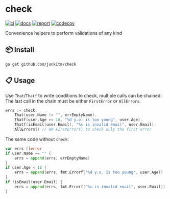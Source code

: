 # check

[![ci](https://github.com/junk1tm/check/actions/workflows/go.yml/badge.svg)](https://github.com/junk1tm/check/actions/workflows/go.yml)
[![docs](https://pkg.go.dev/badge/github.com/junk1tm/check.svg)](https://pkg.go.dev/github.com/junk1tm/check)
[![report](https://goreportcard.com/badge/github.com/junk1tm/check)](https://goreportcard.com/report/github.com/junk1tm/check)
[![codecov](https://codecov.io/gh/junk1tm/check/branch/main/graph/badge.svg)](https://codecov.io/gh/junk1tm/check)

Convenience helpers to perform validations of any kind

## 📦 Install

```shell
go get github.com/junk1tm/check
```

## 📋 Usage

Use `That`/`Thatf` to write conditions to check, multiple calls can be chained.
The last call in the chain must be either `FirstError` or `AllErrors`.

```go
errs := check.
	That(user.Name != "", errEmptyName).
	Thatf(user.Age >= 18, "%d y.o. is too young", user.Age).
	Thatf(isEmail(user.Email), "%s is invalid email", user.Email).
	AllErrors() // OR FirstError() to check only the first error
```

The same code without `check`:

```go
var errs []error
if user.Name == "" {
	errs = append(errs, errEmptyName)
}
if user.Age < 18 {
	errs = append(errs, fmt.Errorf("%d y.o. is too young", user.Age))
}
if !isEmail(user.Email) {
	errs = append(errs, fmt.Errorf("%s is invalid email", user.Email))
}
```
